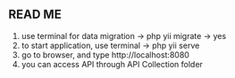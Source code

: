 ## READ ME

1. use terminal for data migration -> php yii migrate -> yes
2. to start application, use terminal -> php yii serve
3. go to browser, and type http://localhost:8080
4. you can access API through API Collection folder
